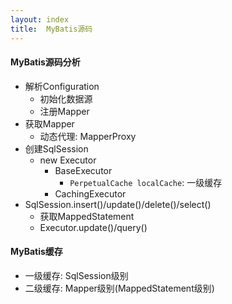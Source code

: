 ```yaml
---
layout: index
title:  MyBatis源码
---
```


#### MyBatis源码分析

* 解析Configuration
    * 初始化数据源
    * 注册Mapper
* 获取Mapper
    * 动态代理: MapperProxy
* 创建SqlSession
    * new Executor
        * BaseExecutor
            * `PerpetualCache localCache`: 一级缓存
        * CachingExecutor
* SqlSession.insert()/update()/delete()/select()
    * 获取MappedStatement
    * Executor.update()/query()

#### MyBatis缓存

* 一级缓存: SqlSession级别
* 二级缓存: Mapper级别(MappedStatement级别)
